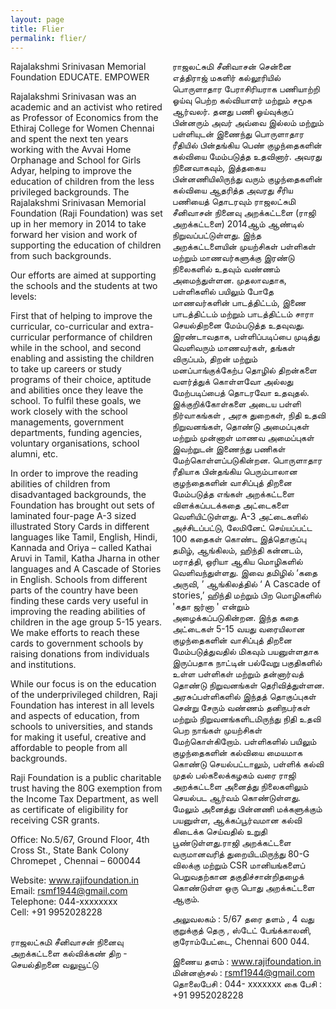 ```yaml
---
layout: page
title: Flier
permalink: flier/
---
```


<!-- <object data="{{ site.url }}{{ site.baseurl }}/_pdfs/Algebra_I_Reference_Sheet.pdf" width="1000" height="1000" type="application/pdf"></object> -->

<!-- <object data="../assets/RSMF_Flier.pdf" width="105%" height="1000" type="application/pdf"></object> -->

<div style="column-count: 2">
<div>
Rajalakshmi Srinivasan Memorial Foundation
EDUCATE. EMPOWER

Rajalakshmi Srinivasan was an academic and an activist who retired as Professor of Economics from the Ethiraj College for Women Chennai and spent the next ten years working with the Avvai Home Orphanage and School for Girls Adyar, helping to improve the education of children from the less privileged backgrounds. The Rajalakshmi Srinivasan Memorial Foundation (Raji Foundation) was set up in her memory in 2014 to take forward her vision and work of supporting the education of children from such backgrounds.

Our efforts are aimed at supporting the schools and the students at two levels:

First that of helping to improve the curricular, co-curricular and extra-curricular performance of children while in the school, and second enabling and assisting the children to take up careers or study programs of their choice, aptitude and abilities once they leave the school. To fulfil these goals, we work closely with the school managements, government departments, funding agencies, voluntary organisations, school alumni, etc.

In order to improve the reading abilities of children from disadvantaged backgrounds, the Foundation has brought out sets of laminated four-page A-3 sized illustrated Story Cards in different languages like Tamil, English, Hindi, Kannada and Oriya – called Kathai Aruvi in Tamil, Katha Jharna in other languages and A Cascade of Stories in English. Schools from different parts of the country have been finding these cards very useful in improving the reading abilities of children in the age group 5-15 years. We make efforts to reach these cards to government schools by raising donations from individuals and institutions.  

While our focus is on the education of the underprivileged children, Raji Foundation has interest in all levels and aspects of education, from schools to universities, and stands for making it useful, creative and affordable to people from all backgrounds.

Raji Foundation is a public charitable trust having the 80G exemption from the Income Tax Department, as well as certificate of eligibility for receiving CSR grants.


Office:
No.5/67, Ground Floor,
4th Cross St., State Bank Colony
Chromepet , Chennai – 600044

Website: www.rajifoundation.in
Email: rsmf1944@gmail.com
Telephone: 044-xxxxxxxx  
Cell:  +91 9952028228
</div>
<br>
<div>
ராஜலட்சுமி சீனிவாசன் நினைவு அறக்கட்டளை
கல்விக்கண் திற - செயல்திறனை வலுவூட்டு   

ராஜலட்சுமி சீனிவாசன் சென்னை எத்திராஜ் மகளிர் கல்லூரியில் பொருளாதார பேராசிரியராக பணியாற்றி ஓய்வு பெற்ற கல்வியாளர் மற்றும் சமூக ஆர்வலர். தனது பணி ஓய்வுக்குப் பின்னரும் அவர் அவ்வை இல்லம் மற்றும் பள்ளியுடன் இணைந்து பொருளாதார ரீதியில் பின்தங்கிய பெண் குழந்தைகளின் கல்வியை மேம்படுத்த  உதவினார். அவரது நினைவாகவும், இத்தகைய பின்னணியிலிருந்து வரும் குழந்தைகளின் கல்வியை ஆதரித்த அவரது சீரிய பணியைத் தொடரவும் ராஜலட்சுமி சீனிவாசன் நினைவு அறக்கட்டளை
(ராஜி அறக்கட்டளை)  2014ஆம் ஆண்டில் நிறுவப்பட்டுள்ளது.
இந்த அறக்கட்டளையின் முயற்சிகள் பள்ளிகள் மற்றும் மாணவர்களுக்கு இரண்டு நிலைகளில் உதவும் வண்ணம் அமைந்துள்ளன. முதலாவதாக, பள்ளிகளில் பயிலும் போதே மாணவர்களின் பாடத்திட்டம், இணை பாடத்திட்டம் மற்றும் பாடத்திட்டம் சாரா  செயல்திறனை மேம்படுத்த உதவுவது. இரண்டாவதாக, பள்ளிப்படிப்பை முடித்து வெளிவரும் மாணவர்கள், தங்கள் விருப்பம், திறன் மற்றும் மனப்பாங்குக்கேற்ப தொழில் திறன்களை வளர்த்துக் கொள்ளவோ அல்லது மேற்படிப்பைத்  தொடரவோ உதவுதல். இக்குறிக்கோள்களை அடைய பள்ளி நிர்வாகங்கள் , அரசு துறைகள், நிதி உதவி நிறுவனங்கள், தொண்டு அமைப்புகள் மற்றும் முன்னாள் மாணவ அமைப்புகள் இவற்றுடன் இணைந்து பணிகள் மேற்கொள்ளப்படுகின்றன.
பொருளாதார ரீதியாக பின்தங்கிய பெரும்பாலான குழந்தைகளின் வாசிப்புத் திறனை மேம்படுத்த எங்கள் அறக்கட்டளை விளக்கப்படக்கதை அட்டைகளை வெளியிட்டுள்ளது.
 A-3 அட்டைகளில் அச்சிடப்பட்டு, லேமினேட் செய்யப்பட்ட 100 கதைகள் கொண்ட இத்தொகுப்பு தமிழ், ஆங்கிலம், ஹிந்தி கன்னடம், மராத்தி, ஒரியா ஆகிய மொழிகளில் வெளிவந்துள்ளது. இவை தமிழில் ‘கதை அருவி, ’ ஆங்கிலத்தில் ‘ A Cascade of stories,’  ஹிந்தி மற்றும் பிற மொழிகளில் 'கதா ஜர்னா ' என்றும் அழைக்கப்படுகின்றன. இந்த கதை அட்டைகள் 5-15 வயது வரையிலான குழந்தைகளின் வாசிப்புத் திறனை மேம்படுத்துவதில் மிகவும் பயனுள்ளதாக இருப்பதாக நாட்டின் பல்வேறு பகுதிகளில் உள்ள பள்ளிகள் மற்றும்  தன்னார்வத் தொண்டு நிறுவனங்கள் தெரிவித்துள்ளன. அரசுப்பள்ளிகளில் இந்தத் தொகுப்புகள் சென்று சேரும் வண்ணம் தனிநபர்கள் மற்றும் நிறுவனங்களிடமிருந்து நிதி உதவி பெற நாங்கள் முயற்சிகள் மேற்கொள்கிறோம்.
பள்ளிகளில் பயிலும் குழந்தைகளின் கல்வியை மையமாக கொண்டு செயல்பட்டாலும், பள்ளிக் கல்வி முதல் பல்கலைக்கழகம் வரை ராஜி அறக்கட்டளை அனைத்து நிலைகளிலும் செயல்பட ஆர்வம் கொண்டுள்ளது. மேலும் அனைத்து பின்னணி மக்களுக்கும் பயனுள்ள, ஆக்கப்பூர்வமான கல்வி கிடைக்க செய்வதில் உறுதி பூண்டுள்ளது.ராஜி அறக்கட்டளை வருமானவரித் துறையிடமிருந்து 80-G விலக்கு மற்றும் CSR மானியங்களைப் பெறுவதற்கான தகுதிச்சான்றிதழைக் கொண்டுள்ள ஒரு பொது அறக்கட்டளை ஆகும்.

அலுவலகம் : 5/67 தரை தளம் , 4 வது குறுக்குத் தெரு ,
ஸ்டேட் பேங்க்காலனி, குரோம்பேட்டை,
Chennai 600 044.

இணைய தளம் : www.rajifoundation.in
மின்னஞ்சல்   : rsmf1944@gmail.com
தொலைபேசி : 044- xxxxxxx
கை பேசி  : +91 9952028228             

</div>
</div>
